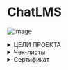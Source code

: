 # ChatLMS

![image](https://github.com/user-attachments/assets/ccc8d9e6-0d79-45f0-a163-e8572005ebd2)

<details>
  <summary>ЦЕЛИ ПРОЕКТА</summary>

## Цель проекта

Создать сервис для создания онлайн-курсов в чат-ботах телеграм, с автопроверкой задач на программирование 
и AI-тьютором (YaGPT) 

## Образ результата

Развернутый No-code конструктор чат-бота в ТГ с модулями Контеста и YaGPT, позволяющий методисту, 
преподавателю или ментору собрать свой онлайн-курс и опубликовать.
Запущенный чат-бот с демо-курсом “Основы Python”
Демо-курс апробирован на группе пользователей
Собран дашборд с аналитикой прохождения пользователями демо-курса
Проведено сравнительное исследование прохождения курса в чат-боте vs. прохождение хендбуке

## Для создателей курсов:

Даем новый простой способ создавать обучающие курсы и удобно публиковать материалы без управления сложными админками LMS-ок
Возможный риск: для методистов появится не замена LMS, а лишний канал , куда придется дублировать курс и тратить время

## Для обучающихся:

Понятный удобный сервис, где пользователи уже проводят много времени - и на десктопе, и в мобилке
Доступ где угодно, не нужно заходить в отдельные LMS. Легче возвращаться. Не забуешь пароль
Привычный формат чата, для взаимодействия с GPT (тут в качестве тьютора)

</details>

<details>
  <summary>Чек-листы</summary>
  https://docs.google.com/spreadsheets/d/15CUjJL2dhIArbp5W-P_auCs6COvMJfj3_-OoaOIOYvk/edit?gid=0#gid=0
  </details>
<details>
  <summary>Сертификат</summary> 
  
[Практикум_М.pdf](https://github.com/user-attachments/files/16958675/_.pdf)
  </details>


